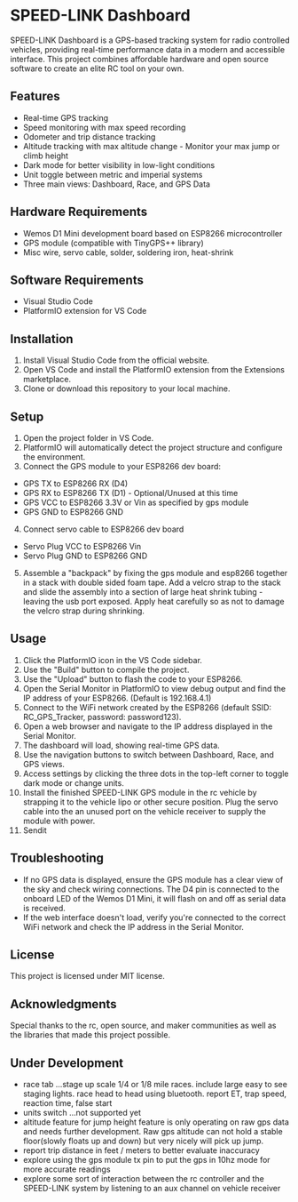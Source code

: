 # SPEED-LINK Dashboard

SPEED-LINK Dashboard is a GPS-based tracking system for radio controlled vehicles, providing real-time performance data in a modern and accessible interface. This project combines affordable hardware and open source software to create an elite RC tool on your own.

## Features

- Real-time GPS tracking
- Speed monitoring with max speed recording
- Odometer and trip distance tracking
- Altitude tracking with max altitude change - Monitor your max jump or climb height
- Dark mode for better visibility in low-light conditions
- Unit toggle between metric and imperial systems
- Three main views: Dashboard, Race, and GPS Data

## Hardware Requirements

- Wemos D1 Mini development board based on ESP8266 microcontroller
- GPS module (compatible with TinyGPS++ library)
- Misc wire, servo cable, solder, soldering iron, heat-shrink

## Software Requirements

- Visual Studio Code
- PlatformIO extension for VS Code

## Installation

1. Install Visual Studio Code from the official website.
2. Open VS Code and install the PlatformIO extension from the Extensions marketplace.
3. Clone or download this repository to your local machine.

## Setup

1. Open the project folder in VS Code.
2. PlatformIO will automatically detect the project structure and configure the environment.
3. Connect the GPS module to your ESP8266 dev board:
- GPS TX to ESP8266 RX (D4)
- GPS RX to ESP8266 TX (D1) - Optional/Unused at this time 
- GPS VCC to ESP8266 3.3V or Vin as specified by gps module
- GPS GND to ESP8266 GND
4. Connect servo cable to ESP8266 dev board
- Servo Plug VCC to ESP8266 Vin
- Servo Plug GND to ESP8266 GND
5.  Assemble a "backpack" by fixing the gps module and esp8266 together in a stack with double sided foam tape.  Add a velcro strap to the stack and slide the assembly into a section of large heat shrink tubing - leaving the usb port exposed.  Apply heat carefully so as not to damage the velcro strap during shrinking.

## Usage

1. Click the PlatformIO icon in the VS Code sidebar.
2. Use the "Build" button to compile the project.
3. Use the "Upload" button to flash the code to your ESP8266.
4. Open the Serial Monitor in PlatformIO to view debug output and find the IP address of your ESP8266.  (Default is 192.168.4.1)
5. Connect to the WiFi network created by the ESP8266 (default SSID: RC_GPS_Tracker, password: password123).
6. Open a web browser and navigate to the IP address displayed in the Serial Monitor.
7. The dashboard will load, showing real-time GPS data.
8. Use the navigation buttons to switch between Dashboard, Race, and GPS views.
9. Access settings by clicking the three dots in the top-left corner to toggle dark mode or change units.
10.  Install the finished SPEED-LINK GPS module in the rc vehicle by strapping it to the vehicle lipo or other secure position. Plug the servo cable into the an unused port on the vehicle receiver to supply the module with power.
11.  Sendit

## Troubleshooting

- If no GPS data is displayed, ensure the GPS module has a clear view of the sky and check wiring connections.  The D4 pin is connected to the onboard LED of the Wemos D1 Mini, it will flash on and off as serial data is received.
- If the web interface doesn't load, verify you're connected to the correct WiFi network and check the IP address in the Serial Monitor.

## License

This project is licensed under MIT license.

## Acknowledgments

Special thanks to the rc, open source, and maker communities as well as the libraries that made this project possible.

## Under Development

- race tab ...stage up scale 1/4 or 1/8 mile races.  include large easy to see staging lights.  race head to head using bluetooth.  report ET, trap speed, reaction time, false start
- units switch ...not supported yet
- altitude feature for jump height feature is only operating on raw gps data and needs further development.  Raw gps altitude can not hold a stable floor(slowly floats up and down) but very nicely will pick up jump.
- report trip distance in feet / meters to better evaluate inaccuracy
- explore using the gps module tx pin to put the gps in 10hz mode for more accurate readings
- explore some sort of interaction between the rc controller and the SPEED-LINK system by listening to an aux channel on vehicle receiver
